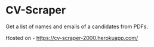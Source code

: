 # CV-Scraper
Get a list of names and emails of a candidates from PDFs.

Hosted on - 
https://cv-scraper-2000.herokuapp.com/
